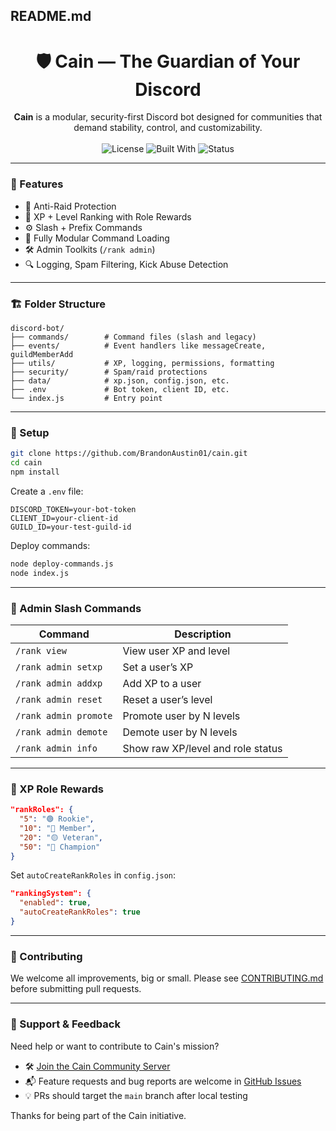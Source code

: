 ## README.md

<h1 align="center">🛡️ Cain — The Guardian of Your Discord</h1>

<p align="center">
  <b>Cain</b> is a modular, security-first Discord bot designed for communities that demand stability, control, and customizability.
  <br><br>
  <img alt="License" src="https://img.shields.io/github/license/BrandonAustin01/cain?style=flat-square">
  <img alt="Built With" src="https://img.shields.io/badge/Built%20With-Node.js%20%7C%20Discord.js-blue?style=flat-square">
  <img alt="Status" src="https://img.shields.io/badge/status-under%20active%20development-yellow?style=flat-square">
</p>

---

### 🚀 Features

* 🎯 Anti-Raid Protection
* 🧠 XP + Level Ranking with Role Rewards
* ⚙️ Slash + Prefix Commands
* 🤖 Fully Modular Command Loading
* 🛠️ Admin Toolkits (`/rank admin`)
* 🔍 Logging, Spam Filtering, Kick Abuse Detection

---

### 🏗️ Folder Structure

```
discord-bot/
├── commands/        # Command files (slash and legacy)
├── events/          # Event handlers like messageCreate, guildMemberAdd
├── utils/           # XP, logging, permissions, formatting
├── security/        # Spam/raid protections
├── data/            # xp.json, config.json, etc.
├── .env             # Bot token, client ID, etc.
└── index.js         # Entry point
```

---

### 🧰 Setup

```bash
git clone https://github.com/BrandonAustin01/cain.git
cd cain
npm install
```

Create a `.env` file:

```
DISCORD_TOKEN=your-bot-token
CLIENT_ID=your-client-id
GUILD_ID=your-test-guild-id
```

Deploy commands:

```bash
node deploy-commands.js
node index.js
```

---

### 🔧 Admin Slash Commands

| Command               | Description                       |
| --------------------- | --------------------------------- |
| `/rank view`          | View user XP and level            |
| `/rank admin setxp`   | Set a user’s XP                   |
| `/rank admin addxp`   | Add XP to a user                  |
| `/rank admin reset`   | Reset a user’s level              |
| `/rank admin promote` | Promote user by N levels          |
| `/rank admin demote`  | Demote user by N levels           |
| `/rank admin info`    | Show raw XP/level and role status |

---

### 🧩 XP Role Rewards

```json
"rankRoles": {
  "5": "🟢 Rookie",
  "10": "🔵 Member",
  "20": "🟡 Veteran",
  "50": "💠 Champion"
}
```

Set `autoCreateRankRoles` in `config.json`:

```json
"rankingSystem": {
  "enabled": true,
  "autoCreateRankRoles": true
}
```

---

### 🤝 Contributing

We welcome all improvements, big or small. Please see [CONTRIBUTING.md](CONTRIBUTING.md) before submitting pull requests.

---

### 💬 Support & Feedback

Need help or want to contribute to Cain's mission?

* 🛠️ [Join the Cain Community Server](https://discord.gg/3fzCgEHYqU)
* 📬 Feature requests and bug reports are welcome in [GitHub Issues](https://github.com/BrandonAustin01/cain/issues)
* 💡 PRs should target the `main` branch after local testing

Thanks for being part of the Cain initiative.
